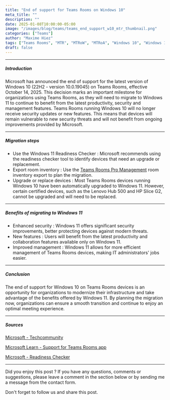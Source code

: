 ```yaml
---
title: "End of support for Teams Rooms on Windows 10"
meta_title: ""
description: ""
date: 2025-01-08T10:00:00-05:00
image: "/images/blog/teams/teams_end_support_w10_mtr_thumbnail.png"
categories: ["Teams"]
author: "Maxime Hiez"
tags: ["Teams Rooms", "MTR", "MTRoW", "MTRoA", "Windows 10", "Windows 11", "End of support"]
draft: false
---
```

---

##### Introduction
Microsoft has announced the end of support for the latest version of Windows 10 (22H2 - version 10.0.19045) on Teams Rooms, effective October 14, 2025. This decision marks an important milestone for organizations using Teams Rooms, as they will need to migrate to Windows 11 to continue to benefit from the latest productivity, security and management features. Teams Rooms running Windows 10 will no longer receive security updates or new features. This means that devices will remain vulnerable to new security threats and will not benefit from ongoing improvements provided by Microsoft.

---

##### Migration steps
- Use the Windows 11 Readiness Checker : Microsoft recommends using the readiness checker tool to identify devices that need an upgrade or replacement.
- Export room inventory : Use the <u>Teams Rooms Pro Management</u> room inventory export to plan the migration.
- Upgrade or replace devices : Most Teams Rooms devices running Windows 10 have been automatically upgraded to Windows 11. However, certain certified devices, such as the Lenovo Hub 500 and HP Slice G2, cannot be upgraded and will need to be replaced.

---

##### Benefits of migrating to Windows 11
- Enhanced security : Windows 11 offers significant security improvements, better protecting devices against modern threats.
- New features : Users will benefit from the latest productivity and collaboration features available only on Windows 11.
- Improved management : Windows 11 allows for more efficient management of Teams Rooms devices, making IT administrators' jobs easier.

---

##### Conclusion
The end of support for Windows 10 on Teams Rooms devices is an opportunity for organizations to modernize their infrastructure and take advantage of the benefits offered by Windows 11. By planning the migration now, organizations can ensure a smooth transition and continue to enjoy an optimal meeting experience.

---

##### Sources
[Microsoft - Techcommunity](https://techcommunity.microsoft.com/blog/microsoftteamsblog/windows-10-end-of-support-for-teams-rooms-on-windows/4363561)

[Microsoft Learn - Support for Teams Rooms app](https://learn.microsoft.com/en-us/MicrosoftTeams/rooms/rooms-lifecycle-support)

[Microsoft - Readiness Checker](https://support.microsoft.com/en-us/windows/can-i-upgrade-to-windows-11-14c25efc-ecb7-4ce6-a3dd-7e2e24476997)

---


Did you enjoy this post ? If you have any questions, comments or suggestions, please leave a comment in the section below or by sending me a message from the contact form.

Don't forget to follow us and share this post.